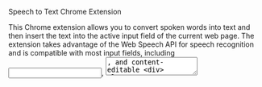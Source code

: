 Speech to Text Chrome Extension

This Chrome extension allows you to convert spoken words into text and then insert the text into the active input field of the current web page. The extension takes advantage of the Web Speech API for speech recognition and is compatible with most input fields, including <input>, <textarea>, and content-editable <div> elements.

Features

Click the extension icon or press Alt+, to toggle speech recognition on and off.
Microphone icon in the lower-right corner of the web page for easy access, which also displays the current status of speech recognition (red when active, black when inactive).
Continuous speech recognition mode that restarts automatically when it stops.
"That's All" keyword: When you say "That's all" (regardless of case), the extension will automatically submit the input (equivalent to pressing Enter).
Supports English language input.
Installation

Download or clone this repository to your local machine.

Open the Chrome browser, and navigate to chrome://extensions/.

Enable "Developer mode" by toggling the switch in the top right corner.

Click the "Load unpacked" button, and select the directory containing the downloaded or cloned repository.

The extension should now appear in your list of installed extensions, and its icon should be visible in the browser toolbar.

Usage

Click the extension icon or press Alt+, to start speech recognition, or click the microphone icon in the lower-right corner of the web page.
Speak into your microphone. The extension will convert your speech into text and insert it into the currently focused input field on the web page.
Saying "That's all" will stop the speech recognition and submit the input.
To stop speech recognition without submitting, click the extension icon or press Alt+, again, or click the microphone icon.
Limitations

The extension relies on the Web Speech API, which might not be available in all browsers or environments.
